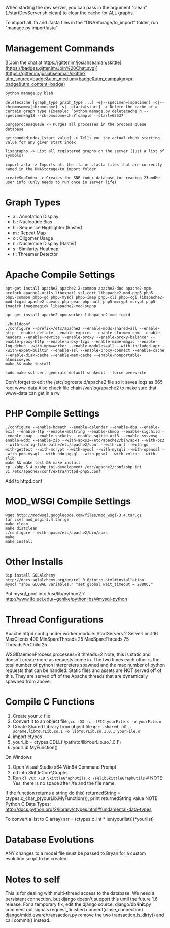 When starting the dev server, you can pass in the argument "clean" (./startDevServer.sh clean) to clear the cache for ALL graphs.

To import all .fa and .fasta files in the "DNAStorage/to_import" folder, run "manage.py importfasta"

Management Commands
===================

[![Join the chat at https://gitter.im/josiahseaman/skittle](https://badges.gitter.im/Join%20Chat.svg)](https://gitter.im/josiahseaman/skittle?utm_source=badge&utm_medium=badge&utm_campaign=pr-badge&utm_content=badge)

```shell
python manage.py blah

deletecache [graph_type graph_type ...] -e|--specimen=[specimen] -c|--chromosome=[chromosome] -s|--start=[start] -> Delete the cache of a certain graph type (Example: `python manage.py deletecache h --specimen=hg18 --chromosome=chrY-sample --start=65537`

purgeprocessqueue -> Purges all processes in the process queue database

getroundedindex [start_value] -> Tells you the actual chunk starting value for any given start index.

listgraphs -> List all registered graphs on the server (just a list of symbols)

importfasta -> Imports all the .fa or .fasta files that are correctly named in the DNAStorage/to_import folder

createSnpIndex -> Creates the SNP index database for reading 23andMe user info (Only needs to run once in server life)
```


Graph Types
===========

+ a : Annotation Display
+ b : Nucleotide Bias
+ h : Sequence Highlighter (Raster)
+ m : Repeat Map
+ o : Oligomer Usage
+ n : Nucleotide Display (Raster)
+ s : Similarity Heatmap
+ t : Threemer Detector


Apache Compile Settings
=======================

```shell
apt-get install apache2 apache2.2-common apache2-doc apache2-mpm-prefork apache2-utils libexpat1 ssl-cert libapache2-mod-php5 php5 php5-common php5-gd php5-mysql php5-imap php5-cli php5-cgi libapache2-mod-fcgid apache2-suexec php-pear php-auth php5-mcrypt mcrypt php5-imagick imagemagick libapache2-mod-suphp

apt-get install apache2-mpm-worker libapache2-mod-fcgid

./buildconf
./configure --prefix=/etc/apache2 --enable-mods-shared=all --enable-http --enable-deflate --enable-expires --enable-slotmem-shm --enable-headers --enable-rewrite --enable-proxy --enable-proxy-balancer --enable-proxy-http --enable-proxy-fcgi --enable-mime-magic --enable-log-debug --with-mpm=worker --enable-modules=all --with-included-apr --with-expat=builtin --enable-ssl --enable-proxy-connect --enable-cache --enable-disk-cache --enable-mem-cache --enable-nonportable-atomics=yes
make && make install

sudo make-ssl-cert generate-default-snakeoil --force-overwrite
```

Don't forget to edit the /etc/logrotate.d/apache2 file so it saves logs as 665 root www-data
Also check file chain /var/log/apache2 to make sure that www-data can get in a rw

PHP Compile Settings
====================

```shell
./configure --enable-bcmath --enable-calendar --enable-dba --enable-exif --enable-ftp --enable-mbstring --enable-shmop --enable-sigchild --enable-soap --enable-sockets --enable-sqlite-utf8 --enable-sysvmsg --enable-wddx --enable-zip --with-apxs2=/etc/apache2/bin/apxs --with-bz2 --with-config-file-path=/etc/apache2/conf --with-curl --with-gd --with-gettext --with-mcrypt --with-mysql --with-mysqli --with-openssl --with-pdo-mysql --with-pdo-pgsql --with-pgsql --with-xmlrpc --with-zlib
make && make test && make install
cp ./php-5.4.x/php.ini-development /etc/apache2/conf/php.ini
vi /etc/apache2/conf/extra/httpd-php5.conf
```

Add to httpd.conf

MOD_WSGI Compile Settings
=========================

```shell
wget http://modwsgi.googlecode.com/files/mod_wsgi-3.4.tar.gz
tar zxvf mod_wsgi-3.4.tar.gz
make clean
make distclean
./configure --with-apxs=/etc/apache2/bin/apxs
make
make install
```

Other Installs
==============

```shell
pip install SQLAlchemy
http://docs.sqlalchemy.org/en/rel_0_8/intro.html#installation
mysql "show GLOBAL variables;" "set global wait_timeout = 28800;"
```

Put mysql_pool into /usr/lib/python2.7
http://www.lfd.uci.edu/~gohlke/pythonlibs/#mysql-python


Thread Configurations
=====================
Apache httpd config under worker module:
StartServers 2
ServerLimit 16
MaxClients 400
MinSpareThreads 25
MaxSpareThreads 75
ThreadsPerChild 25

WSGIDaemonProcess
processes=8
threads=2
Note, this is static and doesn't create more as requests come in. The two times each other is the total number of python interpreters spawned and the max number of python requests that can be handled.
Static files and assets are NOT served off of this. They are served off of the Apache threads that are dynamically spawned from above.

Compile C Functions
===================
1) Create your .c file
2) Convert it to an object file `gcc -O3 -c -fPIC yourFile.c -o yourFile.o`
3) Create Shared Library from object file `gcc -shared -Wl,-soname,libYourLib.so.1 -o libYourLib.so.1.0.1 yourFile.o`
4) import ctypes
5) yourLib = ctypes.CDLL('/path/to/libYourLib.so.1.0.1')
6) yourLib.MyFunction()

On Windows
1) Open Visual Studio x64 Win64 Command Prompt
2) cd into SkittleCore\Graphs
3) Run `cl /Ox /LD SkittleGraphUtils.c /FelibSkittleGraphUtils`  # NOTE: Yes, there is no space after /fe and the file name.

If the function returns a string do this) returnedString = ctypes.c_char_p(yourLib.MyFunction()); print returnedString.value
NOTE: Python C Data Types: http://docs.python.org/2/library/ctypes.html#fundamental-data-types

To convert a list to C array) arr = (ctypes.c_int * len(yourlist))(*yourlist)

Database Evolutions
===================   
ANY changes to a model file must be passed to Bryan for a custom evolution script to be created.

Notes to self
=============
This is for dealing with multi-thread access to the database.
We need a persistent connection, but django doesn't support this until the future 1.6 release.
For a temporary fix, edit the django source:
django/db/__init__.py comment out signals.request_finished.connect(close_connection)
django/middleware/transaction.py remove the two transaction.is_dirty() and call commit() instead.
